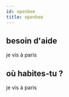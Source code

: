 ```yaml
---
id: openbee
title: openbee
---
```


## besoin d'aide

je vis à paris

## où habites-tu ?

je vis à paris